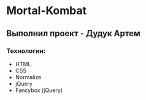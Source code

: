# Mortal-Kombat
## Выполнил проект - Дудук Артем
### Технологии:
- HTML
- CSS
- Normalize
- jQuery
- Fancybox (jQuery)
